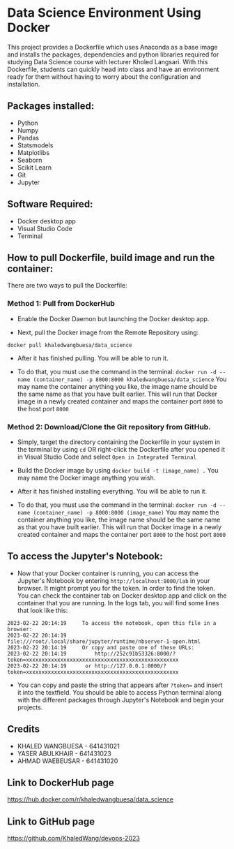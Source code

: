 # Data Science Environment Using Docker

This project provides a Dockerfile which uses Anaconda as a base image and installs the packages, dependencies and python libraries required for studying Data Science course with lecturer Kholed Langsari. With this Dockerfile, students can quickly head into class and have an environment ready for them without having to worry about the configuration and installation.

## Packages installed:

- Python
- Numpy
- Pandas
- Statsmodels
- Matplotlibs
- Seaborn
- Scikit Learn
- Git
- Jupyter

## Software Required:
- Docker desktop app
- Visual Studio Code
- Terminal

## How to pull Dockerfile, build image and run the container:

There are two ways to pull the Dockerfile:

### Method 1: Pull from DockerHub

- Enable the Docker Daemon but launching the Docker desktop app.

- Next, pull the Docker image from the Remote Repository using:

`docker pull khaledwangbuesa/data_science`

- After it has finished pulling. You will be able to run it.

- To do that, you must use the command in the terminal: `docker run -d --name (container_name) -p 8000:8000 khaledwangbuesa/data_science`
You may name the container anything you like, the image name should be the same name as that you have built earlier. This will run that Docker image in a newly created container and maps the container port `8000` to the host port `8000`

### Method 2: Download/Clone the Git repository from GitHub.

- Simply, target the directory containing the Dockerfile in your system in the terminal by using `cd` OR right-click the Dockerfile after you opened it in Visual Studio Code and select `Open in Integrated Terminal`

- Build the Docker image by using `docker build -t (image_name) .`
You may name the Docker image anything you wish.

- After it has finished installing everything. You will be able to run it.

- To do that, you must use the command in the terminal: `docker run -d --name (container_name) -p 8000:8000 (image_name)`
You may name the container anything you like, the image name should be the same name as that you have built earlier. This will run that Docker image in a newly created container and maps the container port `8000` to the host port `8000`

## To access the Jupyter's Notebook:

- Now that your Docker container is running, you can access the Jupyter's Notebook by entering `http://localhost:8000/lab` in your browser. It might prompt you for the token.
In order to find the token. You can check the container tab on Docker desktop app and click on the container that you are running. In the logs tab, you will find some lines that look like this:

```
2023-02-22 20:14:19     To access the notebook, open this file in a browser:
2023-02-22 20:14:19         file:///root/.local/share/jupyter/runtime/nbserver-1-open.html
2023-02-22 20:14:19     Or copy and paste one of these URLs:
2023-02-22 20:14:19         http://252c91b53326:8000/?token=xxxxxxxxxxxxxxxxxxxxxxxxxxxxxxxxxxxxxxxxxxxxxxxxx
2023-02-22 20:14:19      or http://127.0.0.1:8000/?token=xxxxxxxxxxxxxxxxxxxxxxxxxxxxxxxxxxxxxxxxxxxxxxxxx
```

- You can copy and paste the string that appears after `?token=` and insert it into the textfield. You should be able to access Python terminal along with the different packages through Jupyter's Notebook and begin your projects.

## Credits

- KHALED WANGBUESA - 641431021
- YASER ABULKHAIR - 641431023
- AHMAD WAEBEUSAR - 641431020

## Link to DockerHub page

https://hub.docker.com/r/khaledwangbuesa/data_science

## Link to GitHub page

https://github.com/KhaledWang/devops-2023